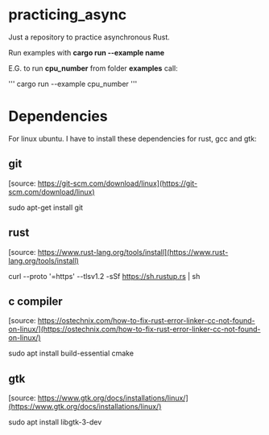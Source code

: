 # practicing_async
Just a repository to practice asynchronous Rust.


Run examples with **cargo run --example name**

E.G. to run **cpu_number** from folder **examples** call:


''' cargo run --example cpu_number '''


# Dependencies
For linux ubuntu. I have to install these dependencies for rust, gcc and gtk:

## git 

[source: https://git-scm.com/download/linux](https://git-scm.com/download/linux)

sudo apt-get install git

## rust 

[source: https://www.rust-lang.org/tools/install](https://www.rust-lang.org/tools/install)

curl --proto '=https' --tlsv1.2 -sSf https://sh.rustup.rs | sh

## c compiler 

[source: https://ostechnix.com/how-to-fix-rust-error-linker-cc-not-found-on-linux/](https://ostechnix.com/how-to-fix-rust-error-linker-cc-not-found-on-linux/)

sudo apt install build-essential cmake 

## gtk 

[source: https://www.gtk.org/docs/installations/linux/](https://www.gtk.org/docs/installations/linux/)

sudo apt install libgtk-3-dev


